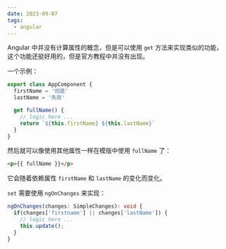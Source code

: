 ```yaml
---
date: 2023-09-07
tags:
  - angular
---
```


Angular 中并没有计算属性的概念，但是可以使用 `get` 方法来实现类似的功能，这个功能还挺好用的，但是官方教程中并没有出现。

一个示例：

```ts
export class AppComponent {
  firstName = '彻底'
  lastName = '失败'

  get fullName() {
    // logic here ...
    return `${this.firstName} ${this.lastName}`
  }
}
```

然后就可以像使用其他属性一样在模版中使用 `fullName` 了：

```html
<p>{{ fullName }}</p>
```

它会随着依赖属性 `firstName` 和 `lastName` 的变化而变化。

`set` 需要使用 `ngOnChanges` 来实现：

```ts
ngOnChanges(changes: SimpleChanges): void {
  if(changes['firstname'] || changes['lastName']) {
    // logic here ...
    this.update();
  }
}
```

